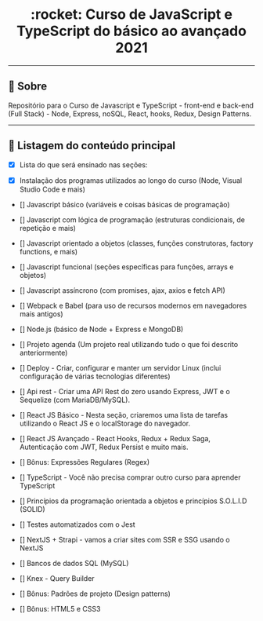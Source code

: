 <h1 align = "center">:rocket: Curso de JavaScript e TypeScript do básico ao avançado 2021</h1>

<!--
## 🖥 Preview

<p align = "center">
  <img src = "https://user-images.githubusercontent.com/65127683/106853898-30d18900-6699-11eb-8cf4-4bc95a5870a5.gif" height = "300">
</p>
-->

---

<!-- ## :dash: Deploy da Aplicação com Netlify

> ### :link: https://my-happy.netlify.app/ <br />
>
> [![Netlify Status](https://api.netlify.com/api/v1/badges/6fc4bb0b-9d36-477c-b041-c11f988eaa09/deploy-status)](https://app.netlify.com/sites/my-devgallery/deploys)

--- -->

## 📖 Sobre

<p>Repositório para o Curso de Javascript e TypeScript - front-end e back-end (Full Stack) - Node, Express, noSQL, React, hooks, Redux, Design Patterns.</p>

---

## :bookmark_tabs: Listagem do conteúdo principal


- [x] Lista do que será ensinado nas seções:

- [x] Instalação dos programas utilizados ao longo do curso (Node, Visual Studio Code e mais)

- [] Javascript básico (variáveis e coisas básicas de programação)

- [] Javascript com lógica de programação (estruturas condicionais, de repetição e mais)

- [] Javascript orientado a objetos (classes, funções construtoras, factory functions, e mais)

- [] Javascript funcional (seções específicas para funções, arrays e objetos)

- [] Javascript assíncrono (com promises, ajax, axios e fetch API)

- [] Webpack e Babel (para uso de recursos modernos em navegadores mais antigos)

- [] Node.js (básico de Node + Express e MongoDB)

- [] Projeto agenda (Um projeto real utilizando tudo o que foi descrito anteriormente)

- [] Deploy - Criar, configurar e manter um servidor Linux (inclui configuração de várias tecnologias diferentes)

- [] Api rest - Criar uma API Rest do zero usando Express, JWT e o Sequelize (com MariaDB/MySQL).

- [] React JS Básico - Nesta seção, criaremos uma lista de tarefas utilizando o React JS e o localStorage do navegador.

- [] React JS Avançado - React Hooks, Redux + Redux Saga, Autenticação com JWT, Redux Persist e muito mais.

- [] Bônus: Expressões Regulares (Regex)

- [] TypeScript - Você não precisa comprar outro curso para aprender TypeScript

- [] Princípios da programação orientada a objetos e princípios S.O.L.I.D (SOLID)

- [] Testes automatizados com o Jest

- [] NextJS + Strapi - vamos a criar sites com SSR e SSG usando o NextJS

- [] Bancos de dados SQL (MySQL)

- [] Knex - Query Builder

- [] Bônus: Padrões de projeto (Design patterns)

- [] Bônus: HTML5 e CSS3

<!--

## 🛠 Tecnologias utilizadas

As seguintes tecnologias estão sendo usadas na construção do projeto:

| <strong> HTML5 </strong>| <strong> CSS3 </strong>| <strong> JavaScript </strong> | <strong> Angular </strong>|
| - | - | - | - |
| <img height="30" src="https://www.flaticon.com/svg/static/icons/svg/888/888859.svg"/> | <img height="30" src="https://www.flaticon.com/svg/static/icons/svg/888/888847.svg"/> | <img height="30" src="https://cdn.icon-icons.com/icons2/2108/PNG/512/javascript_icon_130900.png"/> | <img height="30" src="https://user-images.githubusercontent.com/65127683/113470576-fd0ea780-942c-11eb-9fd1-dbb8ac0de186.png"/> |

---

<a href="https://www.linkedin.com/in/sandoque/">
 <img style="border-radius: 50%;" src="https://user-images.githubusercontent.com/65127683/95398436-20bcbf00-08dc-11eb-95a3-d1aaedc987d0.jpg" width="100px;" alt=""/></a>
 <br />
 Developer By
 <a href="https://www.linkedin.com/in/sandoque/"> <b> Antônio Carlos Sandoque</b> </a> <a href="https://www.linkedin.com/in/sandoque/" title="Sandoque">🚀</a> <br />
 
[![Linkedin Badge](https://img.shields.io/badge/-Sandoque-blue?style=flat-square&logo=Linkedin&logoColor=white&link=https://www.linkedin.com/in/sandoque/)](https://www.linkedin.com/in/sandoque/) [![Gmail Badge](https://img.shields.io/badge/-acsandoque@gmail.com-c14438?style=flat-square&logo=Gmail&logoColor=white&link=mailto:acsandoque@gmail.com)](mailto:acsandoque@gmail.com)

-->

<!-- ---
## :page_with_curl: Licença
[![MIT license](https://img.shields.io/badge/License-MIT-blue.svg)](https://lbesson.mit-license.org/)

--- -->
